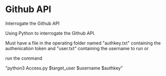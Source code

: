 # Github API
 Interrogate the Github API

Using Python to interrogate the Github API.

Must have a file in the operating folder named "authkey.txt" containing the authenication token and "user.txt" containing the username to run
or

run the command 

"python3 Access.py $target_user $username $authkey"
